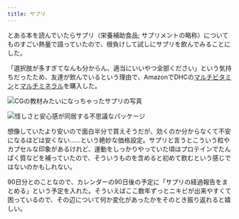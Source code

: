 ```yaml
---
title: サプリ
---
```

とある本を読んでいたらサプリ（栄養補助食品; サプリメントの略称）についてものすごい熱量で語っていたので、根負けして試しにサプリを飲んでみることにした。

「選択肢が多すぎてなんも分からん、適当にいいやつ全部ください」という気持ちだったため、友達が飲んでいるという理由で、AmazonでDHCの[マルチビタミン](https://www.amazon.co.jp/dp/B00GX1E3R6?th=1)と[マルチミネラル](https://www.amazon.co.jp/dp/B01MSSWA5K)を購入した。

![](https://lh5.googleusercontent.com/lVwSvyX5qshEn8rk67bWFjj7xqgTLaH5F35KgXbCIYWm0xZIEgqYUvDqABsyRQ7uDTwB2gMenup9pT9_TeqpTpFxIo0OXTwubWCqoIp7tatrUq5APOmfLHgf1GPqFQPOhgrx96CwFAcaj2slSbKN2_5GS73CCnzB1M9wBtg0zpb69mnWHId30jXrrbsG "CGの教材みたいになっちゃったサプリの写真")

![](https://lh4.googleusercontent.com/4ulEJCfS_5u55fCrB-unfZQk6YEUvuEVwmPNuTa1klAFcWdcb3mEMYyMyor5yoRDq0rbHt1vxmFISRLYXNqbv7g_PH-MfzKtY-aRJebvvRG2A7rkIRs-XaAURs7AxkXgRMsDLTsfIuiehAQHNxMGrk3lQpwtCJEJ0mG5SnOGk8ACldF-1eKeUerdJ80l "怪しさと安心感が同居する不思議なパッケージ")

想像していたより安いので面白半分で買えそうだが、効くのか分からなくて不安になるほどは安くない……という絶妙な価格設定。サプリと言うとこういう粒やカプセルな印象があるけれど、運動をしっかりやっていた頃はプロテインでたんぱく質などを補っていたので、そういうものを含めると初めて飲むという感じではないのかもしれない。

90日分とのことなので、カレンダーの90日後の予定に「サプリの経過報告をまとめる」という予定を入れた。そういえばここ数年ずっとニキビが出来やすくて困っているので、その辺について何か変化があったかをそのとき振り返れると嬉しい。
